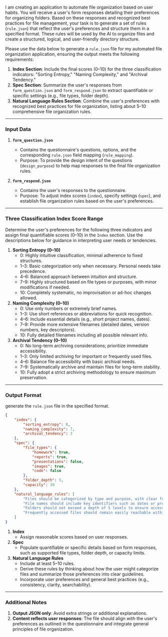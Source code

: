 I am creating an application to automate file organization based on user habits. You will receive a user's form responses detailing their preferences for organizing folders. Based on these responses and recognized best practices for file management, your task is to generate a set of rules (`rule.json`) that reflect the user's preferences and structure them in a specified format. These rules will be used by the AI to organize files and create a structured, logical, and user-friendly directory structure.

Please use the data below to generate a `rule.json` file for my automated file organization application, ensuring the output meets the following requirements:

1. **Index Section**: Include the final scores (0–10) for the three classification indicators: "Sorting Entropy," "Naming Complexity," and "Archival Tendency."
2. **Spec Section**: Summarize the user's responses from `form_question.json` and `form_respond.json` to extract quantifiable or specific settings (e.g., file types, folder depth).
3. **Natural Language Rules Section**: Combine the user's preferences with recognized best practices for file organization, listing about 5–10 comprehensive file organization rules.

---

### Input Data

1. **`form_question.json`**  
   - Contains the questionnaire's questions, options, and the corresponding `rule.json` field mapping (`rule_mapping`).  
   - Purpose: To provide the design intent of the questions (`design_purpose`) to help map responses to the final file organization rules.

2. **`form_respond.json`**  
   - Contains the user's responses to the questionnaire.  
   - Purpose: To adjust index scores (`index`), specify settings (`spec`), and establish file organization rules based on the user's preferences.

---

### Three Classification Index Score Range

Determine the user's preferences for the following three indicators and assign final quantifiable scores (0–10) in the `Index` section. Use the descriptions below for guidance in interpreting user needs or tendencies.

1. **Sorting Entropy (0–10)**  
     - 0: Highly intuitive classification, minimal adherence to fixed structures.  
     - 1–3: Basic categorization only when necessary. Personal needs take precedence.  
     - 4–6: Balanced approach between intuition and structure.  
     - 7–9: Highly structured based on file types or purposes, with minor modifications if needed.  
     - 10: Completely systematic, no improvisation or ad-hoc changes allowed.
  2. **Naming Complexity (0–10)**  
     - 0: Use only numbers or extremely brief names.  
     - 1–3: Use short references or abbreviations for quick recognition.  
     - 4–6: Include essential details (e.g., short project names, dates).  
     - 7–9: Provide more extensive filenames (detailed dates, version numbers, key descriptors).  
     - 10: Fully detailed filenames including all possible relevant info.  
  3. **Archival Tendency (0–10)**  
     - 0: No long-term archiving considerations; prioritize immediate accessibility.  
     - 1–3: Only limited archiving for important or frequently used files.  
     - 4–6: Balance file accessibility with basic archival needs.  
     - 7–9: Systematically archive and maintain files for long-term stability.  
     - 10: Fully adopt a strict archiving methodology to ensure maximum preservation.
---

### Output Format

generate the `rule.json` file in the specified format.
```json
{
    "index": {
        "sorting_entropy": 8,
        "naming_complexity": 7,
        "archival_tendency": 3
    },
    "spec": {
        "file_types": {
            "homework": true,
            "reports": true,
            "presentations": false,
            "images": true,
            "code": false
        },
        "folder_depth": 5,
        "capacity": 30
    },
    "natural_language_rules": [
        "Files should be categorized by type and purpose, with clear folder naming.",
        "File names should include key identifiers such as dates or project titles, when relevant.",
        "Folders should not exceed a depth of 5 levels to ensure accessibility.",
        "Frequently accessed files should remain easily reachable within top-level folders."
    ]
}
```

1. **Index**  
   - Assign reasonable scores based on user responses.  
2. **Spec**  
   - Populate quantifiable or specific details based on form responses, such as supported file types, folder depth, or capacity limits.  
3. **Natural Language Rules**  
   - Include at least 5–10 rules.  
   - Derive these rules by thinking about how the user might categorize files and summarize those preferences into clear guidelines.  
   - Incorporate user preferences and general best practices (e.g., consistency, clarity, searchability).

---

### Additional Notes

1. **Output JSON only**: Avoid extra strings or additional explanations.  
2. **Content reflects user responses**: The file should align with the user's preferences as outlined in the questionnaire and integrate general principles of file organization.

